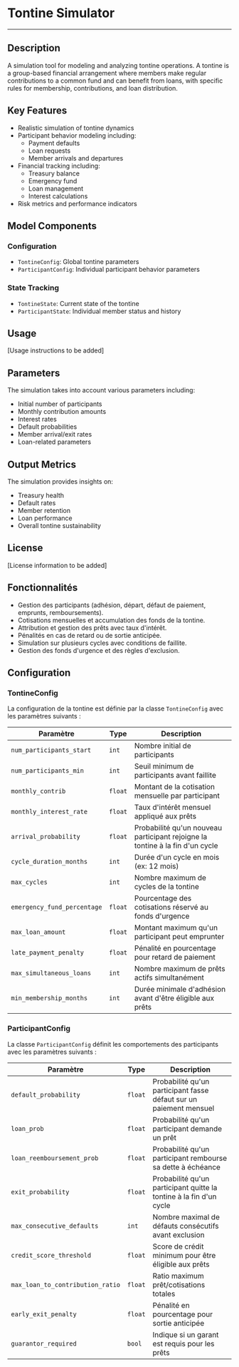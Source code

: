 # Tontine Simulator
------------------------------------

## Description

A simulation tool for modeling and analyzing tontine operations. A tontine is a group-based financial arrangement where members make regular contributions to a common fund and can benefit from loans, with specific rules for membership, contributions, and loan distribution.

## Key Features

- Realistic simulation of tontine dynamics
- Participant behavior modeling including:
  - Payment defaults
  - Loan requests
  - Member arrivals and departures
- Financial tracking including:
  - Treasury balance
  - Emergency fund
  - Loan management
  - Interest calculations
- Risk metrics and performance indicators

## Model Components

### Configuration
- `TontineConfig`: Global tontine parameters
- `ParticipantConfig`: Individual participant behavior parameters

### State Tracking
- `TontineState`: Current state of the tontine
- `ParticipantState`: Individual member status and history

## Usage

[Usage instructions to be added]

## Parameters

The simulation takes into account various parameters including:
- Initial number of participants
- Monthly contribution amounts
- Interest rates
- Default probabilities
- Member arrival/exit rates
- Loan-related parameters

## Output Metrics

The simulation provides insights on:
- Treasury health
- Default rates
- Member retention
- Loan performance
- Overall tontine sustainability

## License

[License information to be added]

## Fonctionnalités
- Gestion des participants (adhésion, départ, défaut de paiement, emprunts, remboursements).
- Cotisations mensuelles et accumulation des fonds de la tontine.
- Attribution et gestion des prêts avec taux d'intérêt.
- Pénalités en cas de retard ou de sortie anticipée.
- Simulation sur plusieurs cycles avec conditions de faillite.
- Gestion des fonds d'urgence et des règles d'exclusion.

## Configuration

### TontineConfig
La configuration de la tontine est définie par la classe `TontineConfig` avec les paramètres suivants :

| Paramètre | Type | Description |
|-----------|------|-------------|
| `num_participants_start` | `int` | Nombre initial de participants |
| `num_participants_min` | `int` | Seuil minimum de participants avant faillite |
| `monthly_contrib` | `float` | Montant de la cotisation mensuelle par participant |
| `monthly_interest_rate` | `float` | Taux d'intérêt mensuel appliqué aux prêts |
| `arrival_probability` | `float` | Probabilité qu'un nouveau participant rejoigne la tontine à la fin d'un cycle |
| `cycle_duration_months` | `int` | Durée d'un cycle en mois (ex: 12 mois) |
| `max_cycles` | `int` | Nombre maximum de cycles de la tontine |
| `emergency_fund_percentage` | `float` | Pourcentage des cotisations réservé au fonds d'urgence |
| `max_loan_amount` | `float` | Montant maximum qu'un participant peut emprunter |
| `late_payment_penalty` | `float` | Pénalité en pourcentage pour retard de paiement |
| `max_simultaneous_loans` | `int` | Nombre maximum de prêts actifs simultanément |
| `min_membership_months` | `int` | Durée minimale d'adhésion avant d'être éligible aux prêts |

### ParticipantConfig
La classe `ParticipantConfig` définit les comportements des participants avec les paramètres suivants :

| Paramètre | Type | Description |
|-----------|------|-------------|
| `default_probability` | `float` | Probabilité qu'un participant fasse défaut sur un paiement mensuel |
| `loan_prob` | `float` | Probabilité qu'un participant demande un prêt |
| `loan_reemboursement_prob` | `float` | Probabilité qu'un participant rembourse sa dette à échéance |
| `exit_probability` | `float` | Probabilité qu'un participant quitte la tontine à la fin d'un cycle |
| `max_consecutive_defaults` | `int` | Nombre maximal de défauts consécutifs avant exclusion |
| `credit_score_threshold` | `float` | Score de crédit minimum pour être éligible aux prêts |
| `max_loan_to_contribution_ratio` | `float` | Ratio maximum prêt/cotisations totales |
| `early_exit_penalty` | `float` | Pénalité en pourcentage pour sortie anticipée |
| `guarantor_required` | `bool` | Indique si un garant est requis pour les prêts |

